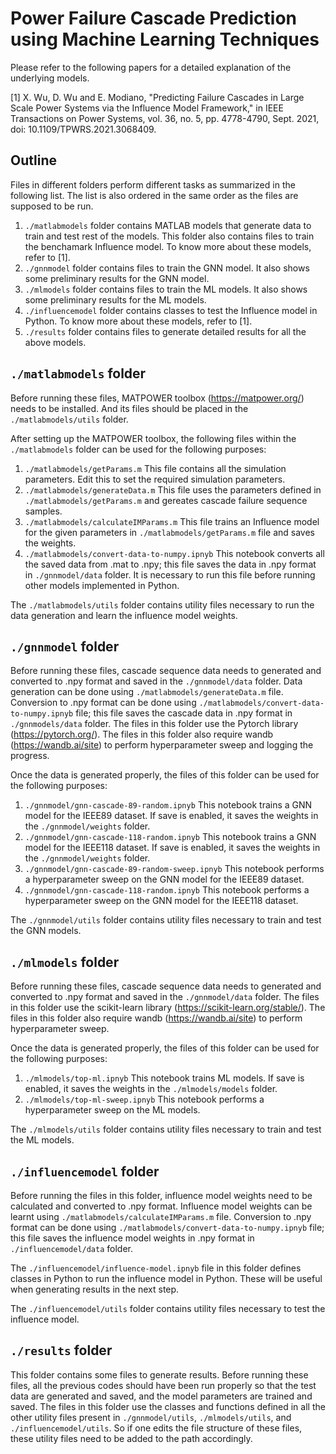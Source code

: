 # Power Failure Cascade Prediction using Machine Learning Techniques
Please refer to the following papers for a detailed explanation of the underlying models.

\[1\] X. Wu, D. Wu and E. Modiano, "Predicting Failure Cascades in Large Scale Power Systems via the Influence Model Framework," in IEEE Transactions on Power Systems, vol. 36, no. 5, pp. 4778-4790, Sept. 2021, doi: 10.1109/TPWRS.2021.3068409.

## Outline 
Files in different folders perform different tasks as summarized in the following list. The list is also ordered in the same order as the files are supposed to be run.

1. `./matlabmodels` folder contains MATLAB models that generate data to train and test rest of the models. This folder also contains files to train the benchamark Influence model. To know more about these models, refer to \[1\].
2. `./gnnmodel` folder contains files to train the GNN model. It also shows some preliminary results for the GNN model.
3. `./mlmodels` folder contains files to train the ML models. It also shows some preliminary results for the ML models.
4. `./influencemodel` folder contains  classes to test the Influence model in Python. To know more about these models, refer to \[1\].
5. `./results` folder contains files to generate detailed results for all the above models.

## `./matlabmodels` folder
Before running these files, MATPOWER toolbox (https://matpower.org/) needs to be installed. And its files should be placed in the `./matlabmodels/utils` folder. 

After setting up the MATPOWER toolbox, the following files within the `./matlabmodels` folder can be used for the following purposes:
1. `./matlabmodels/getParams.m` This file contains all the simulation parameters. Edit this to set the required simulation parameters.
2. `./matlabmodels/generateData.m` This file uses the parameters defined in `./matlabmodels/getParams.m` and gereates cascade failure sequence samples.
3. `./matlabmodels/calculateIMParams.m` This file trains an Influence model for the given parameters in `./matlabmodels/getParams.m` file and saves the weights.
4. `./matlabmodels/convert-data-to-numpy.ipnyb` This notebook converts all the saved data from .mat to .npy; this file saves the data in .npy format in `./gnnmodel/data` folder. It is necessary to run this file before running other models implemented in Python.

The `./matlabmodels/utils` folder contains utility files necessary to run the data generation and learn the influence model weights.

## `./gnnmodel` folder
Before running these files, cascade sequence data needs to generated and converted to .npy format and saved in the `./gnnmodel/data` folder. Data generation can be done using `./matlabmodels/generateData.m` file. Conversion to .npy format can be done using `./matlabmodels/convert-data-to-numpy.ipnyb` file; this file saves the cascade data in .npy format in `./gnnmodels/data` folder. The files in this folder use the Pytorch library (https://pytorch.org/). The files in this folder also require wandb (https://wandb.ai/site) to perform hyperparameter sweep and logging the progress.

Once the data is generated properly, the files of this folder can be used for the following purposes:
1. `./gnnmodel/gnn-cascade-89-random.ipnyb` This notebook trains a GNN model for the IEEE89 dataset. If save is enabled, it saves the weights in the `./gnnmodel/weights` folder.
2. `./gnnmodel/gnn-cascade-118-random.ipnyb` This notebook trains a GNN model for the IEEE118 dataset. If save is enabled, it saves the weights in the `./gnnmodel/weights` folder.
3. `./gnnmodel/gnn-cascade-89-random-sweep.ipnyb` This notebook performs a hyperparameter sweep on the GNN model for the IEEE89 dataset. 
4. `./gnnmodel/gnn-cascade-118-random.ipnyb` This notebook performs a hyperparameter sweep on the GNN model for the IEEE118 dataset. 

The `./gnnmodel/utils` folder contains utility files necessary to train and test the GNN models.

## `./mlmodels` folder
Before running these files, cascade sequence data needs to generated and converted to .npy format and saved in the `./gnnmodel/data` folder. The files in this folder use the scikit-learn library (https://scikit-learn.org/stable/). The files in this folder also require wandb (https://wandb.ai/site) to perform hyperparameter sweep.

Once the data is generated properly, the files of this folder can be used for the following purposes:
1. `./mlmodels/top-ml.ipnyb` This notebook trains ML models. If save is enabled, it saves the weights in the `./mlmodels/models` folder.
2. `./mlmodels/top-ml-sweep.ipnyb` This notebook performs a hyperparameter sweep on the ML models.

The `./mlmodels/utils` folder contains utility files necessary to train and test the ML models.

## `./influencemodel` folder
Before running the files in this folder, influence model weights need to be calculated and converted to .npy format. Influence model weights can be learnt using `./matlabmodels/calculateIMParams.m` file. Conversion to .npy format can be done using `./matlabmodels/convert-data-to-numpy.ipnyb` file; this file saves the influence model weights in .npy format in `./influencemodel/data` folder.

The `./influencemodel/influence-model.ipnyb` file in this folder defines classes in Python to run the influence model in Python. These will be useful when generating results in the next step.

The `./influencemodel/utils` folder contains utility files necessary to test the influence model.

## `./results` folder
This folder contains some files to generate results. Before running these files, all the previous codes should have been run properly so that the test data are generated and saved, and the model parameters are trained and saved. The files in this folder use the classes and functions defined in all the other utility files present in `./gnnmodel/utils`, `./mlmodels/utils`, and `./influencemodel/utils`. So if one edits the file structure of these files, these utility files need to be added to the path accordingly. 
